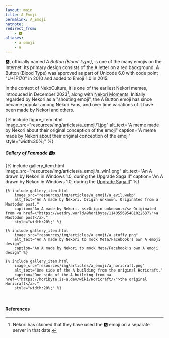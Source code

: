 ```yaml
---
layout: main
title: A Emoji
permalink: A_Emoji
hatnote:
redirect_from:
    - 🅰️
aliases: 
    - a emoji
    - a
---
```


🅰️, officially named *A Button (Blood Type)*, is one of the many emojis on the Internet. Its primary design consists of the A letter on a red background. A Button (Blood Type) was approved as part of Unicode 6.0 with code point "U+1F170" in 2010 and added to Emoji 1.0 in 2015.

In the context of NekoCulture, it is one of the earliest Nekori memes, introduced in December 2023[^1], along with [Nekori Moments](Nekori_Moments). Initially regarded by Nekori as a "shouting emoji", the A Button emoji has since became popular among Nekori Fans, and over time variations of it have been made by Nekori and others.

{% include figure_item.html 
    image_src="resources/img/articles/a_emoji/1.jpg" 
    alt_text="A meme made by Nekori about their original conception of the emoji" 
    caption="A meme made by Nekori about their original conception of the emoji"
    style="width:30%;" %}

##### Gallery of Fanmade 🅰️s

<div class="wiki-gallery">
    {% include gallery_item.html 
        image_src="resources/img/articles/a_emoji/a_win1.png" 
        alt_text="An A drawn by Nekori in Windows 1.0, during the Upgrade Saga II" 
        caption="An A drawn by Nekori in Windows 1.0, during the <a href=\"https://www.youtube.com/watch?v=RS0vMHF5k8s\">Upgrade Saga II</a>" %}

    {% include gallery_item.html 
        image_src="resources/img/articles/a_emoji/a_evil.webp" 
        alt_text="An A made by Nekori. Origin unknown. Originated from a Mastodon post." 
        caption="An A made by Nekori. <s>Origin unknown.</s> Originated from <a href=\"https://wetdry.world/@horibyte/114055695481022637\">a Mastodon post</a>."
        style="width:20%;" %}

    {% include gallery_item.html 
        image_src="resources/img/articles/a_emoji/a_stuffy.png" 
        alt_text="An A made by Nekori to mock Meta/Facebook's own A emoji design" 
        caption="An A made by Nekori to mock Meta/Facebook's own A emoji design" %}

    {% include gallery_item.html 
        image_src="resources/img/articles/a_emoji/a_horicraft.png" 
        alt_text="One side of the A building from the original Horicraft." 
        caption="One side of the A building from <a href=\"https://horibyte.is-a.dev/wiki/Horicraft/\">the original Horicraft</a>."
        style="width:20%;" %}
</div><p>&nbsp;</p>

#### References

[^1]: Nekori has claimed that they have used the 🅰️ emoji on a separate server in that date.

